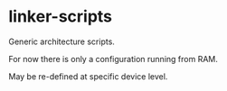 # linker-scripts

Generic architecture scripts.

For now there is only a configuration running from RAM.

May be re-defined at specific device level.
